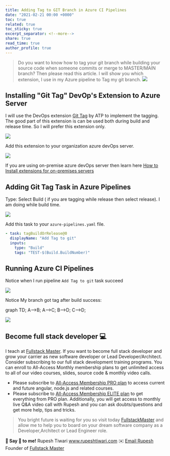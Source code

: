 ```yaml
---
title: Adding Tag to GIT Branch in Azure CI Pipelines
date: "2021-02-21 00:00 +0000"
toc: true
related: true
toc_sticky: true
excerpt_separator: <!--more-->
share: true
read_time: true
author_profile: true
---
```


> Do you want to know how to tag your git branch while building your source code
> when someone commits or merge to MASTER/MAIN branch? Then please read this
> article. I will show you which extension, I use in my Azure pipeline to Tag my
> git branch. ![](https://i.imgur.com/apsuoAD.png)

## Installing "Git Tag" DevOp's Extension to Azure Server

I will use the DevOps extension
[Git Tag](https://marketplace.visualstudio.com/items?itemName=ATP.ATP-GitTag) by
ATP to implement the tagging. The good part of this extension is can be used
both during build and release time. So I will prefer this extension only.

![](https://i.imgur.com/4R1oFZN.png)

Add this extension to your organization azure devOps server.

![](https://i.imgur.com/6JtDJe2.png)

If you are using on-premise azure devOps server then learn here
[How to Install extensions for on-premises servers](https://docs.microsoft.com/en-us/azure/devops/marketplace/get-tfs-extensions?view=azure-devops-2020)

## Adding Git Tag Task in Azure Pipelines

Type: Select Build ( if you are tagging while release then select release). I am
doing while build time.

![](https://i.imgur.com/FV3XPqb.png)

Add this task to your `azure-pipelines.yaml` file.

```yaml
- task: tagBuildOrRelease@0
  displayName: "Add Tag to git"
  inputs:
    type: "Build"
    tags: "TEST-$(Build.BuildNumber)"
```

## Running Azure CI Pipelines

Notice when I run pipeline `Add Tag to git` task succeed

![](https://i.imgur.com/Kb30R4s.png)

Notice My branch got tag after build success:

<div class="mermaid">
graph TD;
    A-->B;
    A-->C;
    B-->D;
    C-->D;
</div>

![](https://i.imgur.com/apsuoAD.png)

## Become full stack developer 💻

I teach at [Fullstack Master](https://www.fullstackmaster.net). If you want to
become full stack developer and grow your carrier as new software developer or
Lead Developer/Architect. Consider subscribing to our full stack development
training programs. You can enroll to All-Access Monthly membership plans to get
unlimited access to all of our video courses, slides, source code & monthly
video calls.

- Please subscribe to
  [All-Access Membership PRO plan](https://www.fullstackmaster.net/pro) to
  access current and future angular, node.js and related courses.
- Please subscribe to
  [All-Access Membership ELITE plan](https://www.fullstackmaster.net/elite) to
  get everything from PRO plan. Additionally, you will get access to monthly
  live Q&A video call with Rupesh and you can ask doubts/questions and get more
  help, tips and tricks.

> You bright future is waiting for you so visit today
> [FullstackMaster](www.fullstackmaster.net) and allow me to help you to board
> on your dream software company as a Developer,Architect or Lead Engineer role.

**💖 Say 👋 to me!** Rupesh Tiwari <a href="https://www.rupeshtiwari.com">
www.rupeshtiwari.com</a> ✉️
<a href="mailto:fullstackmaster1@gmail.com?subject=Hi"> Email Rupesh</a> Founder
of <a href="https://www.fullstackmaster.net"> Fullstack Master</a>
